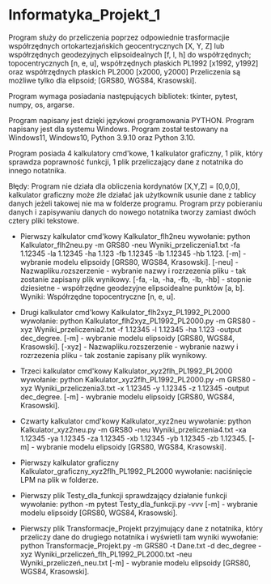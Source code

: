 # Informatyka_Projekt_1

Program służy do przeliczenia poprzez odpowiednie trasformacjie współrzędnych ortokartezjańskich geocentrycznych [X, Y, Z] lub współrzędnych geodezyjnych elipsoidealnych [f, l, h] do współrzędnych; topocentrycznych [n, e, u], współrzędnych płaskich PL1992 [x1992, y1992] oraz współrzędnych płaskich PL2000 [x2000, y2000]
Przeliczenia są możliwe tylko dla elipsoid; [GRS80, WGS84, Krasowski].

Program wymaga posiadania następujących bibliotek: tkinter, pytest, numpy, os, argarse.

Program napisany jest dzięki językowi programowania PYTHON.
Program napisany jest dla systemu Windows.
Program został testowany na Windows11, Windows10, Python 3.9.10 oraz Python 3.10.

Program posiada 4 kalkulatory cmd'kowe, 1 kalkulator graficzny, 1 plik, który sprawdza poprawność funkcji, 1 plik przeliczający dane z notatnika do innego notatnika.

Błędy: Program nie działa dla obliczenia kordynatów [X,Y,Z] = [0,0,0], kalkulator graficzny może źle działać jak użytkownik usunie dane z tablicy danych jeżeli takowej nie ma w folderze programu. Program przy pobieraniu danych i zapisywaniu danych do nowego notatnika tworzy zamiast dwóch cztery pliki tekstowe.


- Pierwszy kalkulator cmd'kowy Kalkulator_flh2neu wywołanie: python Kalkulator_flh2neu.py -m GRS80 -neu Wyniki_przeliczenia1.txt -fa 1.12345 -la 1.12345 -ha 1.123 -fb 1.12345 -lb 1.12345 -hb 1.123.
[-m] - wybranie modelu elipsoidy [GRS80, WGS84, Krasowski].
[-neu] - Nazwapliku.rozszerzenie - wybranie nazwy i rozrzezenia pliku - tak zostanie zapisany plik wynikowy.
[-fa, -la, -ha, -fb, -lb, -hb] - stopnie dziesietne - współrzędne geodezyjne elipsoidealne punktów [a, b].
Wyniki: Współrzędne topocentryczne [n, e, u].

- Drugi kalkulator cmd'kowy Kalkulator_flh2xyz_PL1992_PL2000 wywołanie: python Kalkulator_flh2xyz_PL1992_PL2000.py -m GRS80 -xyz Wyniki_przeliczenia2.txt -f 1.12345 -l 1.12345 -ha 1.123 -output dec_degree.
[-m] - wybranie modelu elipsoidy [GRS80, WGS84, Krasowski].
[-xyz] - Nazwapliku.rozszerzenie - wybranie nazwy i rozrzezenia pliku - tak zostanie zapisany plik wynikowy.

- Trzeci kalkulator cmd'kowy Kalkulator_xyz2flh_PL1992_PL2000 wywołanie: python Kalkulator_xyz2flh_PL1992_PL2000.py -m GRS80 -xyz Wyniki_przeliczenia3.txt -x 1.12345 -y 1.12345 -z 1.12345 -output dec_degree.
[-m] - wybranie modelu elipsoidy [GRS80, WGS84, Krasowski].

- Czwarty kalkulator cmd'kowy Kalkulator_xyz2neu wywołanie: python Kalkulator_xyz2neu.py -m GRS80 -neu Wyniki_przeliczenia4.txt -xa 1.12345 -ya 1.12345 -za 1.12345 -xb 1.12345 -yb 1.12345 -zb 1.12345.
[-m] - wybranie modelu elipsoidy [GRS80, WGS84, Krasowski].

- Pierwszy kalkulator graficzny Kalkulator_graficzny_xyz2flh_PL1992_PL2000 wywołanie: naciśnięcie LPM na plik w folderze.

- Pierwszy plik Testy_dla_funkcji sprawdzający działanie funkcji wywołanie: python -m pytest Testy_dla_funkcji.py -vvv
[-m] - wybranie modelu elipsoidy [GRS80, WGS84, Krasowski].

- Pierwszy plik Transformacje_Projekt przyjmujący dane z notatnika, który przeliczy dane do drugiego notatnika i wyświetli tam wyniki wywołanie: python Transformacje_Projekt.py -m GRS80 -t Dane.txt -d dec_degree -xyz Wyniki_przeliczeń_flh_PL1992_PL2000.txt -neu Wyniki_przeliczeń_neu.txt
[-m] - wybranie modelu elipsoidy [GRS80, WGS84, Krasowski].
